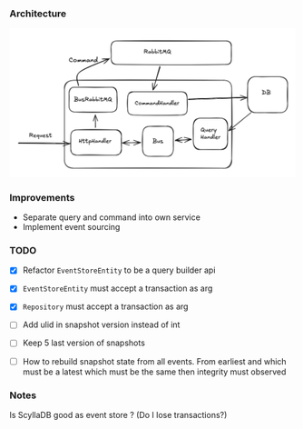 ### Architecture

![](./docs/architecture.png)


### Improvements
- Separate query and command into own service
- Implement event sourcing

### TODO
- [x] Refactor `EventStoreEntity` to be a query builder api
- [x] `EventStoreEntity` must accept a transaction as arg
- [x] `Repository` must accept a transaction as arg

- [ ] Add ulid in snapshot version instead of int
- [ ] Keep 5 last version of snapshots
- [ ] How to rebuild snapshot state from all events. From earliest and which must be a latest which must be the same then integrity must observed
 
### Notes
Is ScyllaDB good as event store ? (Do I lose transactions?)
